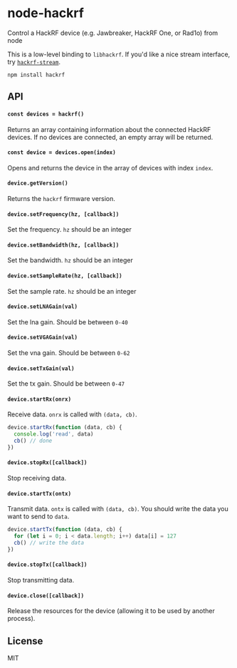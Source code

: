 # node-hackrf

Control a HackRF device (e.g. Jawbreaker, HackRF One, or Rad1o) from node

This is a low-level binding to `libhackrf`. If you'd like a nice stream interface, try [`hackrf-stream`](https://github.com/mappum/hackrf-stream).

```
npm install hackrf
```

## API

#### `const devices = hackrf()`

Returns an array containing information about the connected HackRF devices. If no devices are connected, an empty array will be returned.

#### `const device = devices.open(index)`

Opens and returns the device in the array of devices with index `index`.

#### `device.getVersion()`

Returns the `hackrf` firmware version.

#### `device.setFrequency(hz, [callback])`

Set the frequency. `hz` should be an integer

#### `device.setBandwidth(hz, [callback])`

Set the bandwidth. `hz` should be an integer

#### `device.setSampleRate(hz, [callback])`

Set the sample rate. `hz` should be an integer

#### `device.setLNAGain(val)`

Set the lna gain. Should be between `0-40`

#### `device.setVGAGain(val)`

Set the vna gain. Should be between `0-62`

#### `device.setTxGain(val)`

Set the tx gain. Should be between `0-47`

#### `device.startRx(onrx)`

Receive data. `onrx` is called with `(data, cb)`.

``` js
device.startRx(function (data, cb) {
  console.log('read', data)
  cb() // done
})
```

#### `device.stopRx([callback])`

Stop receiving data.

#### `device.startTx(ontx)`

Transmit data. `ontx` is called with `(data, cb)`.
You should write the data you want to send to `data`.

``` js
device.startTx(function (data, cb) {
  for (let i = 0; i < data.length; i++) data[i] = 127
  cb() // write the data
})
```

#### `device.stopTx([callback])`

Stop transmitting data.

#### `device.close([callback])`

Release the resources for the device (allowing it to be used by another process).

## License

MIT

